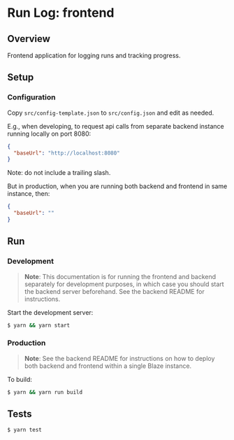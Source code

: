 # Run Log: frontend

## Overview
Frontend application for logging runs and tracking progress.

## Setup

### Configuration

Copy `src/config-template.json` to `src/config.json` and edit as needed.

E.g., when developing, to request api calls from separate backend instance running locally on port 8080:

```json
{
  "baseUrl": "http://localhost:8080"
}
```

Note: do not include a trailing slash.

But in production, when you are running both backend and frontend in same instance, then:

```json
{
  "baseUrl": ""
}
```

## Run

### Development

> **Note**: This documentation is for running the frontend and backend separately for development purposes, in which case you should start the backend server beforehand. See the backend README for instructions.

Start the development server:

```sh
$ yarn && yarn start
```

### Production

> **Note**: See the backend README for instructions on how to deploy both backend and frontend within a single Blaze instance.

To build:

```sh
$ yarn && yarn run build
```

## Tests

```sh
$ yarn test
```
